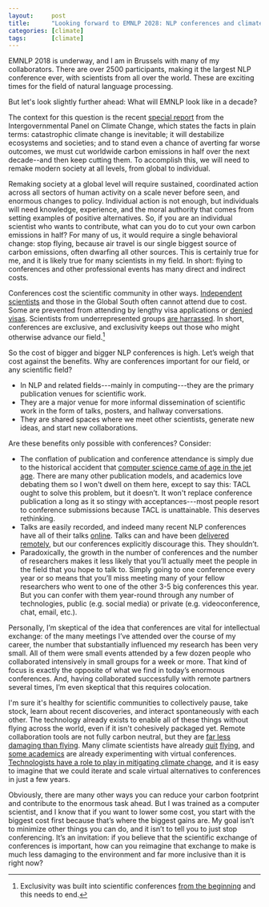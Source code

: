 ```yaml
---
layout:     post
title:      "Looking forward to EMNLP 2028: NLP conferences and climate change"
categories: [climate]
tags:       [climate]
---
```



EMNLP 2018 is underway, and I am in Brussels with many of my collaborators. 
There are over 2500 participants, making it the largest NLP conference ever,
with scientists from all over the world. These are exciting times for the 
field of natural language processing.

But let's look slightly further ahead: What will EMNLP look like in a 
decade?

The context for this question is the recent 
[special report](http://www.ipcc.ch/report/sr15/) from the 
Intergovernmental Panel on Climate Change, which states the facts in plain 
terms: catastrophic climate change is inevitable; it will destabilize 
ecosystems and societies; and to stand even a chance of averting far 
worse outcomes, we must cut worldwide carbon emissions in half over the 
next decade--and then keep cutting them. To accomplish this, we will need 
to remake modern society at all levels, from global to individual. 

Remaking society at a global level will require sustained, coordinated 
action across all sectors of human activity on a scale never before seen, 
and enormous changes to policy. Individual action is not enough, but 
individuals will need knowledge, experience, and 
the moral authority that comes from setting examples of positive alternatives. 
So, if you are an 
individual scientist who wants to contribute, what can you do to cut your 
own carbon emissions in half? For many of us, it would require a single 
behavioral change: stop flying, because air travel is our single biggest 
source of carbon emissions, often dwarfing all other sources. This is 
certainly true for me, and it is likely true for many scientists in my 
field. In short: flying to conferences and other professional events has 
many direct and indirect costs.

Conferences cost the scientific community in other ways. 
[Independent scientists](https://twitter.com/deliprao/status/1040109386805309440) 
and those in the Global South often cannot attend due to cost. Some are 
prevented from attending by lengthy visa applications or [denied visas](https://medium.com/@hadyelsahar/highlighting-visa-issues-in-scientific-conferences-a4a1bab49dee). 
Scientists from underrepresented groups [are harrassed](https://medium.com/@kristianlum/statistics-we-have-a-problem-304638dc5de5). 
In short, conferences are exclusive, and exclusivity keeps out those who 
might otherwise advance our field.[^1] 

So the cost of bigger and bigger NLP conferences is high. Let’s weigh that 
cost against the benefits. Why are conferences important for our field, 
or any scientific field?
* In NLP and related fields---mainly in computing---they are the primary 
  publication venues for scientific work.
* They are a major venue for more informal dissemination of scientific work 
  in the form of talks, posters, and hallway conversations.
* They are shared spaces where we meet other scientists, generate new ideas,
  and start new collaborations.

Are these benefits only possible with conferences? Consider:
* The conflation of publication and conference attendance is simply due to 
  the historical accident that [computer science came of age in the jet age](https://cacm.acm.org/magazines/2009/8/34492-viewpoint-time-for-computer-science-to-grow-up/fulltext). 
  There are many other publication models, and academics love debating them 
  so I won't dwell on them here, except to say this: TACL ought to 
  solve this problem, but it doesn’t. It won't replace conference 
  publication a long as it so stingy with acceptances---most people resort 
  to conference submissions because TACL is unattainable. This deserves 
  rethinking.
* Talks are easily recorded, and indeed many recent NLP conferences have all 
  of their talks [online](https://vimeo.com/aclweb). Talks can and have 
  been [delivered remotely](https://aclweb.org/adminwiki/index.php?title=Post-conference_Breakfast_(ACL2018)), 
  but our conferences explicitly discourage this. They shouldn’t.
* Paradoxically, the growth in the number of conferences and the number of 
  researchers makes it less likely that you’ll actually meet the people in 
  the field that you hope to talk to. Simply going to one conference every 
  year or so means that you’ll miss meeting many of your fellow researchers 
  who went to one of the other 3-5 big conferences this year. But you can 
  confer with them year-round through any number of technologies, 
  public (e.g. social media) or 
  private (e.g. videoconference, chat, email, etc.). 

Personally, I’m skeptical of the idea that conferences are vital for 
intellectual exchange: of the many meetings I’ve attended over the course 
of my career, the number that substantially influenced my research has been 
very small. All of them were small events attended by a few dozen people 
who collaborated intensively in small groups for a week or more. That 
kind of focus is exactly the opposite of what we find in today’s enormous 
conferences. And, having collaborated successfully with 
remote partners several times, I’m even 
skeptical that this requires colocation.

I'm sure it's healthy for scientific communities to collectively pause, 
take stock, learn about recent discoveries, and interact spontaneously with 
each other. The technology already exists to enable all of these things 
without flying across the world, even if it isn't cohesively packaged yet. 
Remote collaboration tools are not fully carbon neutral, but 
they are [far less damaging than flying](https://dl.acm.org/citation.cfm?id=2657142). Many climate scientists have
already [quit](https://www.yesmagazine.org/issues/life-after-oil/how-far-can-we-get-without-flying-20160211)
[flying](https://www.nature.com/naturejobs/science/articles/10.1038/nj7659-565a), and
[some academics](https://academicflyingblog.wordpress.com/2018/09/11/the-climate-friendly-global-academic-conference-with-a-human-touch/) 
are already experimenting with virtual conferences. [Technologists have a role
to play in mitigating climate change](http://worrydream.com/ClimateChange/), 
and it is easy to imagine that we could iterate and scale virtual 
alternatives to conferences in just a few years. 

Obviously, there are many other ways you can reduce your carbon footprint 
and contribute to the enormous task ahead. But I was trained as a computer 
scientist, and I know that if you want to lower some cost, you start with 
the biggest cost first because that’s where the biggest gains are. My goal 
isn’t to minimize other things you can do, and it isn’t to tell you to just 
stop conferencing. It’s an invitation: if you believe that the scientific
exchange of conferences is important, how can you reimagine that exchange
to make is much less damaging to the environment and far more inclusive
than it is right now?

[^1]: Exclusivity was built into scientific conferences [from the beginning](https://www.visionlearning.com/en/library/Process-of-Science/49/The-How-and-Why-of-Scientific-Meetings/186#toc_2) and this needs to end.
